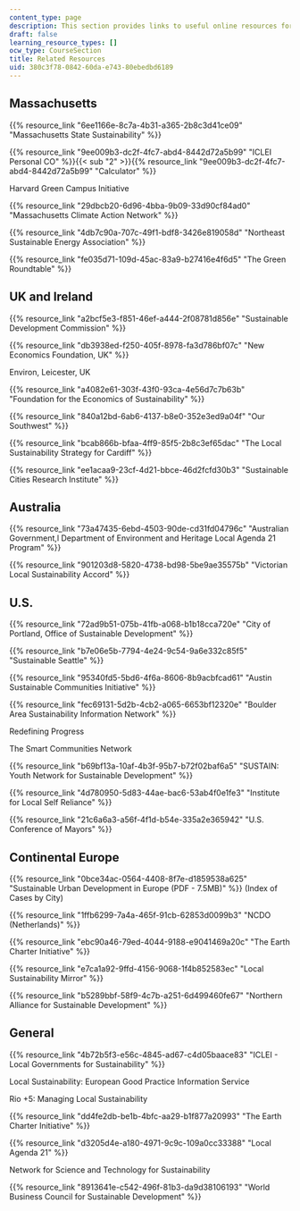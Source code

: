 ```yaml
---
content_type: page
description: This section provides links to useful online resources for the course.
draft: false
learning_resource_types: []
ocw_type: CourseSection
title: Related Resources
uid: 380c3f78-0842-60da-e743-80ebedbd6189
---
```

## Massachusetts

{{% resource_link "6ee1166e-8c7a-4b31-a365-2b8c3d41ce09" "Massachusetts State Sustainability" %}}

{{% resource_link "9ee009b3-dc2f-4fc7-abd4-8442d72a5b99" "ICLEI Personal CO" %}}{{< sub "2" >}}{{% resource_link "9ee009b3-dc2f-4fc7-abd4-8442d72a5b99" "Calculator" %}}

Harvard Green Campus Initiative

{{% resource_link "29dbcb20-6d96-4bba-9b09-33d90cf84ad0" "Massachusetts Climate Action Network" %}}

{{% resource_link "4db7c90a-707c-49f1-bdf8-3426e819058d" "Northeast Sustainable Energy Association" %}}

{{% resource_link "fe035d71-109d-45ac-83a9-b27416e4f6d5" "The Green Roundtable" %}}

## UK and Ireland

{{% resource_link "a2bcf5e3-f851-46ef-a444-2f08781d856e" "Sustainable Development Commission" %}}

{{% resource_link "db3938ed-f250-405f-8978-fa3d786bf07c" "New Economics Foundation, UK" %}}

Environ, Leicester, UK

{{% resource_link "a4082e61-303f-43f0-93ca-4e56d7c7b63b" "Foundation for the Economics of Sustainability" %}}

{{% resource_link "840a12bd-6ab6-4137-b8e0-352e3ed9a04f" "Our Southwest" %}}

{{% resource_link "bcab866b-bfaa-4ff9-85f5-2b8c3ef65dac" "The Local Sustainability Strategy for Cardiff" %}}

{{% resource_link "ee1acaa9-23cf-4d21-bbce-46d2fcfd30b3" "Sustainable Cities Research Institute" %}}

## Australia

{{% resource_link "73a47435-6ebd-4503-90de-cd31fd04796c" "Australian Government,l Department of Environment and Heritage Local Agenda 21 Program" %}}

{{% resource_link "901203d8-5820-4738-bd98-5be9ae35575b" "Victorian Local Sustainability Accord" %}}

## U.S.

{{% resource_link "72ad9b51-075b-41fb-a068-b1b18cca720e" "City of Portland, Office of Sustainable Development" %}}

{{% resource_link "b7e06e5b-7794-4e24-9c54-9a6e332c85f5" "Sustainable Seattle" %}}

{{% resource_link "95340fd5-5bd6-4f6a-8606-8b9acbfcad61" "Austin Sustainable Communities Initiative" %}}

{{% resource_link "fec69131-5d2b-4cb2-a065-6653bf12320e" "Boulder Area Sustainability Information Network" %}}

Redefining Progress

The Smart Communities Network

{{% resource_link "b69bf13a-10af-4b3f-95b7-b72f02baf6a5" "SUSTAIN: Youth Network for Sustainable Development" %}}

{{% resource_link "4d780950-5d83-44ae-bac6-53ab4f0e1fe3" "Institute for Local Self Reliance" %}}

{{% resource_link "21c6a6a3-a56f-4f1d-b54e-335a2e365942" "U.S. Conference of Mayors" %}}

## Continental Europe

{{% resource_link "0bce34ac-0564-4408-8f7e-d1859538a625" "Sustainable Urban Development in Europe (PDF - 7.5MB)" %}} (Index of Cases by City)

{{% resource_link "1ffb6299-7a4a-465f-91cb-62853d0099b3" "NCDO (Netherlands)" %}}

{{% resource_link "ebc90a46-79ed-4044-9188-e9041469a20c" "The Earth Charter Initiative" %}}

{{% resource_link "e7ca1a92-9ffd-4156-9068-1f4b852583ec" "Local Sustainability Mirror" %}}

{{% resource_link "b5289bbf-58f9-4c7b-a251-6d499460fe67" "Northern Alliance for Sustainable Development" %}}

## General

{{% resource_link "4b72b5f3-e56c-4845-ad67-c4d05baace83" "ICLEI - Local Governments for Sustainability" %}}

Local Sustainability: European Good Practice Information Service

Rio +5: Managing Local Sustainability

{{% resource_link "dd4fe2db-be1b-4bfc-aa29-b1f877a20993" "The Earth Charter Initiative" %}}

{{% resource_link "d3205d4e-a180-4971-9c9c-109a0cc33388" "Local Agenda 21" %}}

Network for Science and Technology for Sustainability

{{% resource_link "8913641e-c542-496f-81b3-da9d38106193" "World Business Council for Sustainable Development" %}}